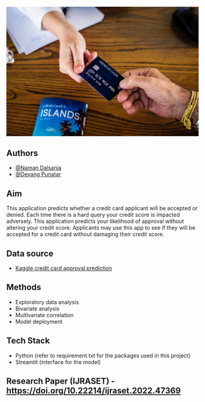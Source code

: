 ![banner](assets/Credit_card_approval_banner.jpeg)

## Authors

- [@Naman Dalsania](https://github.com/namandalsania)
- [@Devang Punatar](https://github.com/splend9)

## Aim

This application predicts whether a credit card applicant will be accepted or denied. Each time there is a hard query your credit score is impacted adversely. This application predicts your likelihood of approval without altering your credit score. Applicants may use this app to see if they will be accepted for a credit card without damaging their credit score.

## Data source

- [Kaggle credit card approval prediction](https://www.kaggle.com/rikdifos/credit-card-approval-prediction)

## Methods

- Exploratory data analysis
- Bivariate analysis
- Multivariate correlation
- Model deployment

## Tech Stack

- Python (refer to requirement.txt for the packages used in this project)
- Streamlit (interface for the model)


## Research Paper (IJRASET) - https://doi.org/10.22214/ijraset.2022.47369





